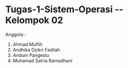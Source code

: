 # Tugas-1-Sistem-Operasi -- Kelompok 02

Anggota :
1. Ahmad Muflih
2. Andhika Dzikri Fadilah
3. Andum Pangestu
4. Muhamad Satria Ramadhani
